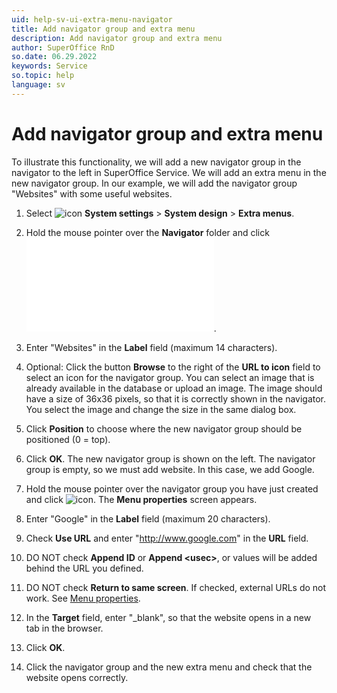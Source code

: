 ```yaml
---
uid: help-sv-ui-extra-menu-navigator
title: Add navigator group and extra menu
description: Add navigator group and extra menu
author: SuperOffice RnD
so.date: 06.29.2022
keywords: Service
so.topic: help
language: sv
---
```


# Add navigator group and extra menu

To illustrate this functionality, we will add a new navigator group in the navigator to the left in SuperOffice Service. We will add an extra menu in the new navigator group. In our example, we will add the navigator group "Websites" with some useful websites.

1. Select ![icon][img2] **System settings** > **System design** > **Extra menus**.

2. Hold the mouse pointer over the **Navigator** folder and click ![icon][1].

3. Enter "Websites" in the **Label** field (maximum 14 characters).

4. Optional: Click the button **Browse** to the right of the **URL to icon** field to select an icon for the navigator group. You can select an image that is already available in the database or upload an image. The image should have a size of 36x36 pixels, so that it is correctly shown in the navigator. You select the image and change the size in the same dialog box.

5. Click **Position** to choose where the new navigator group should be positioned (0 = top).

6. Click **OK**. The new navigator group is shown on the left. The navigator group is empty, so we must add website. In this case, we add Google.

7. Hold the mouse pointer over the navigator group you have just created and click ![icon][img1]. The **Menu properties** screen appears.

8. Enter "Google" in the **Label** field (maximum 20 characters).

9. Check **Use URL** and enter "http://www.google.com" in the **URL** field.

10. DO NOT check **Append ID** or **Append &lt;usec&gt;**, or values will be added behind the URL you defined.

11. DO NOT check **Return to same screen**. If checked, external URLs do not work. See [Menu properties][1].

12. In the **Target** field, enter "\_blank", so that the website opens in a new tab in the browser.

13. Click **OK**.

14. Click the navigator group and the new extra menu and check that the website opens correctly.

<!-- Referenced links -->
[1]: properties.md

<!-- Referenced images -->
[img1]: ../../../../../media/icons/btn-add.png
[img2]: ../../../../../media/icons/settings-small.png

